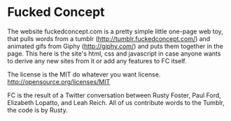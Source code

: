Fucked Concept
=============

The website fuckedconcept.com is a pretty simple little one-page web toy, that pulls words from a tumblr (http://tumblr.fuckedconcept.com/) and animated gifs from Giphy (http://giphy.com/) and puts them together in the page. This here is the site's html, css and javascript in case anyone wants to derive any new sites from it or add any features to FC itself. 

The license is the MIT do whatever you want license. 
http://opensource.org/licenses/MIT

FC is the result of a Twitter conversation between Rusty Foster,  Paul Ford, Elizabeth Lopatto, and Leah Reich. All of us contribute words to the Tumblr, the code is by Rusty.